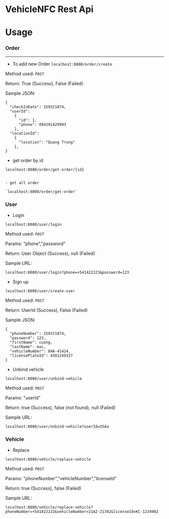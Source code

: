 # VehicleNFC Rest Api
# Usage
### Order
---
- To add new Order
`localhost:8080/order/create`

Method used: `POST`

Return: True (Success), False (Failed)

Sample JSON:
```
{
  "checkInDate": 159321874,
  "userId": 
    {
      "id": 1,
      "phone": 094291429993
    },
  "locationId":
    {
      "location": "Quang Trung"
    },
}
```
- get order by id

`localhost:8080/order/get-order/{id}`
		
```

- get all order 

`localhost:8080/order/get-order`

```
### User

- Login

`localhost:8080/user/login`

Method used: `POST`

Params: "phone","password"

Return: User Object (Success), null (Failed)

Sample URL:
```
localhost:8080/user/login?phone=+541422223&password=123
```

- Sign up

`localhost:8080/user/create-user`

Method used: `POST`

Return: UserId (Success), False (Failed)

Sample JSON:
```
{
  "phoneNumber": 159321874,
  "password": 123,
  "firstName": cuong,
  "lastName": mai,
  "vehicleNumber": 84A-41424,
  "licensePlateId": 4381249327
}
```
- Unbind vehicle

`localhost:8080/user/unbind-vehicle`

Method used: `POST`

Params: "userId"

Return: true (Success), false (not found), null (Failed)

Sample URL:
```
localhost:8080/user/nnbind-vehicle?userId=XSAa
```
### Vehicle

- Replace

`localhost:8080/vehicle/replace-vehicle`

Method used: `POST`

Params: "phoneNumber","vehicleNumber","licenseId"

Return: true (Success), false (Failed)

Sample URL:
```
localhost:8080/vehicle/replace-vehicle?phoneNumber=+541422223&vehicleNumber=21A2-21392&licenseId=KC-1234982
```
